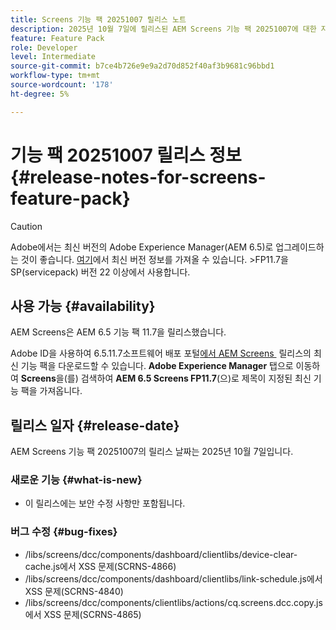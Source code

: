 ```yaml
---
title: Screens 기능 팩 20251007 릴리스 노트
description: 2025년 10월 7일에 릴리스된 AEM Screens 기능 팩 20251007에 대한 자세한 내용을 알아보십시오.
feature: Feature Pack
role: Developer
level: Intermediate
source-git-commit: b7ce4b726e9e9a2d70d852f40af3b9681c96bbd1
workflow-type: tm+mt
source-wordcount: '178'
ht-degree: 5%

---
```


# 기능 팩 20251007 릴리스 정보 {#release-notes-for-screens-feature-pack}

>[!CAUTION]
>Adobe에서는 최신 버전의 Adobe Experience Manager(AEM 6.5)로 업그레이드하는 것이 좋습니다. [여기](https://experienceleague.adobe.com/ko/docs/experience-manager-65/content/release-notes/release-notes)에서 최신 버전 정보를 가져올 수 있습니다.
>&#x200B;>FP11.7을 SP(servicepack) 버전 22 이상에서 사용합니다.

## 사용 가능 {#availability}

AEM Screens은 AEM 6.5 기능 팩 11.7을 릴리스했습니다.

Adobe ID을 사용하여 6.5.11.7소프트웨어 배포 포털[에서 AEM Screens &#x200B;](https://experience.adobe.com/#/downloads/content/software-distribution/en/aem.html) 릴리스의 최신 기능 팩을 다운로드할 수 있습니다. **Adobe Experience Manager** 탭으로 이동하여 **Screens**&#x200B;을(를) 검색하여 **AEM 6.5 Screens FP11.7**(으)로 제목이 지정된 최신 기능 팩을 가져옵니다.

## 릴리스 일자 {#release-date}

AEM Screens 기능 팩 20251007의 릴리스 날짜는 2025년 10월 7일입니다.

### 새로운 기능 {#what-is-new}

* 이 릴리스에는 보안 수정 사항만 포함됩니다.

### 버그 수정 {#bug-fixes}

* /libs/screens/dcc/components/dashboard/clientlibs/device-clear-cache.js에서 XSS 문제(SCRNS-4866)
* /libs/screens/dcc/components/dashboard/clientlibs/link-schedule.js에서 XSS 문제(SCRNS-4840)
* /libs/screens/dcc/components/clientlibs/actions/cq.screens.dcc.copy.js에서 XSS 문제(SCRNS-4865)
